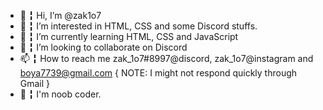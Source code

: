 - 👋 ╏ Hi, I’m @zak1o7
- 👀 ╏ I’m interested in HTML, CSS and some Discord stuffs.
- 🌱 ╏ I’m currently learning HTML, CSS and JavaScript
- 💞️ ╏ I’m looking to collaborate on Discord
- 📫 ╏ How to reach me zak_1o7#8997@discord, zak_1o7@instagram and boya7739@gmail.com { NOTE: I might not respond quickly through Gmail }
- 📢 ╏ I'm noob coder.
